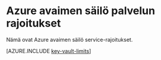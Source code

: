 <properties
   pageTitle="Azure avaimen säilö palvelun rajoitukset | Microsoft Azure"
   description="Lisätietoja palvelun rajojen Azure avaimen säilö."
   documentationCenter="dev-center-name"
   services="key-vault"  
   authors="cabailey"
   manager="mbaldwin"
   editor=""/>

<tags
   ms.service="key-vault"
   ms.devlang="na"
   ms.topic="article"
   ms.tgt_pltfrm="na"
   ms.workload="identity"
   ms.date="09/16/2016"
   ms.author="mbaldwin"/>

# <a name="azure-key-vault-service-limits"></a>Azure avaimen säilö palvelun rajoitukset

Nämä ovat Azure avaimen säilö service-rajoitukset.

[AZURE.INCLUDE [key-vault-limits](../../includes/key-vault-limits.md)]

